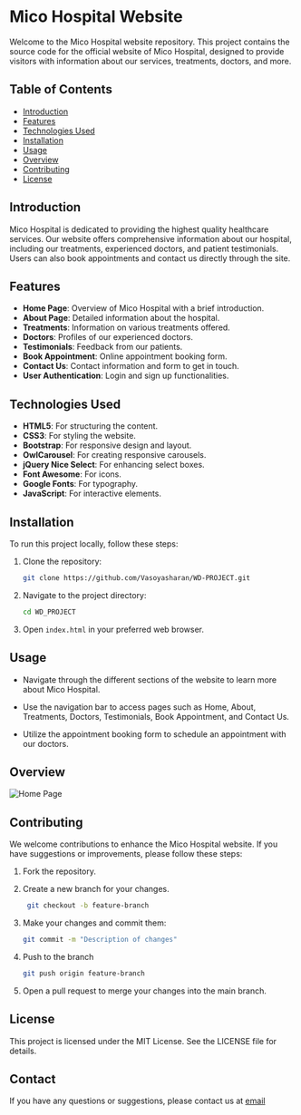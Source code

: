 # Mico Hospital Website

Welcome to the Mico Hospital website repository. This project contains the source code for the official website of Mico Hospital, designed to provide visitors with information about our services, treatments, doctors, and more.

## Table of Contents

- [Introduction](#introduction)
- [Features](#features)
- [Technologies Used](#technologies-used)
- [Installation](#installation)
- [Usage](#usage)
- [Overview](#overview)
- [Contributing](#contributing)
- [License](#license)

## Introduction

Mico Hospital is dedicated to providing the highest quality healthcare services. Our website offers comprehensive information about our hospital, including our treatments, experienced doctors, and patient testimonials. Users can also book appointments and contact us directly through the site.

## Features

- **Home Page**: Overview of Mico Hospital with a brief introduction.
- **About Page**: Detailed information about the hospital.
- **Treatments**: Information on various treatments offered.
- **Doctors**: Profiles of our experienced doctors.
- **Testimonials**: Feedback from our patients.
- **Book Appointment**: Online appointment booking form.
- **Contact Us**: Contact information and form to get in touch.
- **User Authentication**: Login and sign up functionalities.

## Technologies Used

- **HTML5**: For structuring the content.
- **CSS3**: For styling the website.
- **Bootstrap**: For responsive design and layout.
- **OwlCarousel**: For creating responsive carousels.
- **jQuery Nice Select**: For enhancing select boxes.
- **Font Awesome**: For icons.
- **Google Fonts**: For typography.
- **JavaScript**: For interactive elements.

## Installation

To run this project locally, follow these steps:

1. Clone the repository:

   ```bash
   git clone https://github.com/Vasoyasharan/WD-PROJECT.git

2. Navigate to the project directory:

    ```bash
    cd WD_PROJECT
3. Open `index.html` in your preferred web browser.

## Usage

- Navigate through the different sections of the website to learn more about Mico Hospital.

- Use the navigation bar to access pages such as Home, About, Treatments, Doctors, Testimonials, Book Appointment, and Contact Us.

- Utilize the appointment booking form to schedule an appointment with our doctors.

## Overview

![Home Page](./images/WebOverview.png)

## Contributing

We welcome contributions to enhance the Mico Hospital website. If you have suggestions or improvements, please follow
these steps:

1. Fork the repository.
2. Create a new branch for your changes.

   ```bash
    git checkout -b feature-branch
3. Make your changes and commit them:

    ```bash
    git commit -m "Description of changes"
4. Push to the branch

    ```bash
    git push origin feature-branch
5. Open a pull request to merge your changes into the main branch.

## License

This project is licensed under the MIT License. See the LICENSE file for details.

## Contact

If you have any questions or suggestions, please contact us at [email](mailto:sharanvasoya.dev@protone.me)
